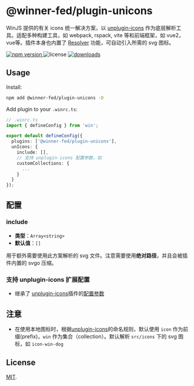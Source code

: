 # @winner-fed/plugin-unicons

WinJS 提供的有关 icons 统一解决方案，以 [unplugin-icons](https://github.com/unplugin/unplugin-icons) 作为底层解析工具。适配多种构建工具，如 webpack, rspack, vite 等和前端框架，如 vue2，vue等。插件本身也内置了 [Resolver](https://github.com/unplugin/unplugin-icons/tree/main?tab=readme-ov-file#use-with-resolver) 功能，可自动引入所需的 svg 图标。

<p>
  <a href="https://npmjs.com/package/@winner-fed/plugin-unicons">
   <img src="https://img.shields.io/npm/v/@winner-fed/plugin-unicons?style=flat-square&colorA=564341&colorB=EDED91" alt="npm version" />
  </a>
  <img src="https://img.shields.io/badge/License-MIT-blue.svg?style=flat-square&colorA=564341&colorB=EDED91" alt="license" />
  <a href="https://npmcharts.com/compare/@winner-fed/plugin-unicons?minimal=true"><img src="https://img.shields.io/npm/dm/@winner-fed/plugin-unicons.svg?style=flat-square&colorA=564341&colorB=EDED91" alt="downloads" /></a>
</p>

## Usage

Install:

```bash
npm add @winner-fed/plugin-unicons -D
```

Add plugin to your `.winrc.ts`:

```ts
// .winrc.ts
import { defineConfig } from 'win';

export default defineConfig({
  plugins: ['@winner-fed/plugin-unicons'],
  unIcons: {
    include: [],
    // 支持 unplugin-icons 配置参数，如
    customCollections: {
      ...
    }
  }
});
```

## 配置

### include
- **类型**：`Array<string>`
- **默认值**：`[]`

用于额外需要使用此方案解析的 svg 文件。注意需要使用**绝对路径**，并且会被插件内置的 svgo 压缩。

### 支持 unplugin-icons 扩展配置
- 继承了 [unplugin-icons](https://github.com/unplugin/unplugin-icons)插件的[配置参数](https://github.com/unplugin/unplugin-icons/blob/main/src/types.ts)

## 注意
- 在使用本地图标时，根据[unplugin-icons](https://github.com/unplugin/unplugin-icons?tab=readme-ov-file#name-conversion)的命名规则，默认使用 `icon` 作为前缀(prefix)，`win` 作为集合（collection）。默认解析 `src/icons` 下的 svg 图标，如 `icon-win-dog`

## License

[MIT](./LICENSE).

